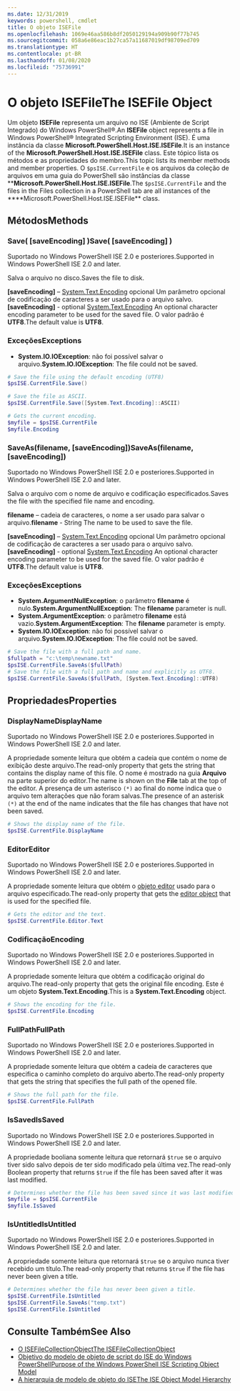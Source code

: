 ```yaml
---
ms.date: 12/31/2019
keywords: powershell, cmdlet
title: O objeto ISEFile
ms.openlocfilehash: 1069e46aa586b8df2050129194a909b90f77b745
ms.sourcegitcommit: 058a6e86eac1b27ca57a11687019df98709ed709
ms.translationtype: HT
ms.contentlocale: pt-BR
ms.lasthandoff: 01/08/2020
ms.locfileid: "75736991"
---
```

# <a name="the-isefile-object"></a><span data-ttu-id="a4e21-103">O objeto ISEFile</span><span class="sxs-lookup"><span data-stu-id="a4e21-103">The ISEFile Object</span></span>

<span data-ttu-id="a4e21-104">Um objeto **ISEFile** representa um arquivo no ISE (Ambiente de Script Integrado) do Windows PowerShell®.</span><span class="sxs-lookup"><span data-stu-id="a4e21-104">An **ISEFile** object represents a file in Windows PowerShell® Integrated Scripting Environment (ISE).</span></span> <span data-ttu-id="a4e21-105">É uma instância da classe **Microsoft.PowerShell.Host.ISE.ISEFile**.</span><span class="sxs-lookup"><span data-stu-id="a4e21-105">It is an instance of the **Microsoft.PowerShell.Host.ISE.ISEFile** class.</span></span> <span data-ttu-id="a4e21-106">Este tópico lista os métodos e as propriedades do membro.</span><span class="sxs-lookup"><span data-stu-id="a4e21-106">This topic lists its member methods and member properties.</span></span> <span data-ttu-id="a4e21-107">O `$psISE.CurrentFile` e os arquivos da coleção de arquivos em uma guia do PowerShell são instâncias da classe \*\***Microsoft.PowerShell.Host.ISE.ISEFile**.</span><span class="sxs-lookup"><span data-stu-id="a4e21-107">The `$psISE.CurrentFile` and the files in the Files collection in a PowerShell tab are all instances of the \*\*\*\*Microsoft.PowerShell.Host.ISE.ISEFile\*\* class.</span></span>

## <a name="methods"></a><span data-ttu-id="a4e21-108">Métodos</span><span class="sxs-lookup"><span data-stu-id="a4e21-108">Methods</span></span>

### <a name="save-saveencoding-"></a><span data-ttu-id="a4e21-109">Save\( \[saveEncoding\] \)</span><span class="sxs-lookup"><span data-stu-id="a4e21-109">Save\( \[saveEncoding\] \)</span></span>

<span data-ttu-id="a4e21-110">Suportado no Windows PowerShell ISE 2.0 e posteriores.</span><span class="sxs-lookup"><span data-stu-id="a4e21-110">Supported in Windows PowerShell ISE 2.0 and later.</span></span>

<span data-ttu-id="a4e21-111">Salva o arquivo no disco.</span><span class="sxs-lookup"><span data-stu-id="a4e21-111">Saves the file to disk.</span></span>

<span data-ttu-id="a4e21-112">**\[saveEncoding\]** – [System.Text.Encoding](https://msdn.microsoft.com/library/system.text.encoding.aspx) opcional Um parâmetro opcional de codificação de caracteres a ser usado para o arquivo salvo.</span><span class="sxs-lookup"><span data-stu-id="a4e21-112">**\[saveEncoding\]** - optional [System.Text.Encoding](https://msdn.microsoft.com/library/system.text.encoding.aspx) An optional character encoding parameter to be used for the saved file.</span></span> <span data-ttu-id="a4e21-113">O valor padrão é **UTF8**.</span><span class="sxs-lookup"><span data-stu-id="a4e21-113">The default value is **UTF8**.</span></span>

### <a name="exceptions"></a><span data-ttu-id="a4e21-114">Exceções</span><span class="sxs-lookup"><span data-stu-id="a4e21-114">Exceptions</span></span>

- <span data-ttu-id="a4e21-115">**System.IO.IOException**: não foi possível salvar o arquivo.</span><span class="sxs-lookup"><span data-stu-id="a4e21-115">**System.IO.IOException**: The file could not be saved.</span></span>

```powershell
# Save the file using the default encoding (UTF8)
$psISE.CurrentFile.Save()

# Save the file as ASCII.
$psISE.CurrentFile.Save([System.Text.Encoding]::ASCII)

# Gets the current encoding.
$myfile = $psISE.CurrentFile
$myfile.Encoding
```

### <a name="saveasfilename-saveencoding"></a><span data-ttu-id="a4e21-116">SaveAs\(filename, \[saveEncoding\]\)</span><span class="sxs-lookup"><span data-stu-id="a4e21-116">SaveAs\(filename, \[saveEncoding\]\)</span></span>

<span data-ttu-id="a4e21-117">Suportado no Windows PowerShell ISE 2.0 e posteriores.</span><span class="sxs-lookup"><span data-stu-id="a4e21-117">Supported in Windows PowerShell ISE 2.0 and later.</span></span>

<span data-ttu-id="a4e21-118">Salva o arquivo com o nome de arquivo e codificação especificados.</span><span class="sxs-lookup"><span data-stu-id="a4e21-118">Saves the file with the specified file name and encoding.</span></span>

<span data-ttu-id="a4e21-119">**filename** – cadeia de caracteres, o nome a ser usado para salvar o arquivo.</span><span class="sxs-lookup"><span data-stu-id="a4e21-119">**filename** - String The name to be used to save the file.</span></span>

<span data-ttu-id="a4e21-120">**\[saveEncoding\]** – [System.Text.Encoding](https://msdn.microsoft.com/library/system.text.encoding.aspx) opcional Um parâmetro opcional de codificação de caracteres a ser usado para o arquivo salvo.</span><span class="sxs-lookup"><span data-stu-id="a4e21-120">**\[saveEncoding\]** - optional [System.Text.Encoding](https://msdn.microsoft.com/library/system.text.encoding.aspx) An optional character encoding parameter to be used for the saved file.</span></span> <span data-ttu-id="a4e21-121">O valor padrão é **UTF8**.</span><span class="sxs-lookup"><span data-stu-id="a4e21-121">The default value is **UTF8**.</span></span>

### <a name="exceptions"></a><span data-ttu-id="a4e21-122">Exceções</span><span class="sxs-lookup"><span data-stu-id="a4e21-122">Exceptions</span></span>

- <span data-ttu-id="a4e21-123">**System.ArgumentNullException**: o parâmetro **filename** é nulo.</span><span class="sxs-lookup"><span data-stu-id="a4e21-123">**System.ArgumentNullException**: The **filename** parameter is null.</span></span>
- <span data-ttu-id="a4e21-124">**System.ArgumentException**: o parâmetro **filename** está vazio.</span><span class="sxs-lookup"><span data-stu-id="a4e21-124">**System.ArgumentException**: The **filename** parameter is empty.</span></span>
- <span data-ttu-id="a4e21-125">**System.IO.IOException**: não foi possível salvar o arquivo.</span><span class="sxs-lookup"><span data-stu-id="a4e21-125">**System.IO.IOException**: The file could not be saved.</span></span>

```powershell
# Save the file with a full path and name.
$fullpath = "c:\temp\newname.txt"
$psISE.CurrentFile.SaveAs($fullPath)
# Save the file with a full path and name and explicitly as UTF8.
$psISE.CurrentFile.SaveAs($fullPath, [System.Text.Encoding]::UTF8)
```

## <a name="properties"></a><span data-ttu-id="a4e21-126">Propriedades</span><span class="sxs-lookup"><span data-stu-id="a4e21-126">Properties</span></span>

### <a name="displayname"></a><span data-ttu-id="a4e21-127">DisplayName</span><span class="sxs-lookup"><span data-stu-id="a4e21-127">DisplayName</span></span>

<span data-ttu-id="a4e21-128">Suportado no Windows PowerShell ISE 2.0 e posteriores.</span><span class="sxs-lookup"><span data-stu-id="a4e21-128">Supported in Windows PowerShell ISE 2.0 and later.</span></span>

<span data-ttu-id="a4e21-129">A propriedade somente leitura que obtém a cadeia que contém o nome de exibição deste arquivo.</span><span class="sxs-lookup"><span data-stu-id="a4e21-129">The read-only property that gets the string that contains the display name of this file.</span></span> <span data-ttu-id="a4e21-130">O nome é mostrado na guia **Arquivo** na parte superior do editor.</span><span class="sxs-lookup"><span data-stu-id="a4e21-130">The name is shown on the **File** tab at the top of the editor.</span></span> <span data-ttu-id="a4e21-131">A presença de um asterisco `(*)` ao final do nome indica que o arquivo tem alterações que não foram salvas.</span><span class="sxs-lookup"><span data-stu-id="a4e21-131">The presence of an asterisk `(*)` at the end of the name indicates that the file has changes that have not been saved.</span></span>

```powershell
# Shows the display name of the file.
$psISE.CurrentFile.DisplayName
```

### <a name="editor"></a><span data-ttu-id="a4e21-132">Editor</span><span class="sxs-lookup"><span data-stu-id="a4e21-132">Editor</span></span>

<span data-ttu-id="a4e21-133">Suportado no Windows PowerShell ISE 2.0 e posteriores.</span><span class="sxs-lookup"><span data-stu-id="a4e21-133">Supported in Windows PowerShell ISE 2.0 and later.</span></span>

<span data-ttu-id="a4e21-134">A propriedade somente leitura que obtém o [objeto editor](The-ISEEditor-Object.md) usado para o arquivo especificado.</span><span class="sxs-lookup"><span data-stu-id="a4e21-134">The read-only property that gets the [editor object](The-ISEEditor-Object.md) that is used for the specified file.</span></span>

```powershell
# Gets the editor and the text.
$psISE.CurrentFile.Editor.Text
```

### <a name="encoding"></a><span data-ttu-id="a4e21-135">Codificação</span><span class="sxs-lookup"><span data-stu-id="a4e21-135">Encoding</span></span>

<span data-ttu-id="a4e21-136">Suportado no Windows PowerShell ISE 2.0 e posteriores.</span><span class="sxs-lookup"><span data-stu-id="a4e21-136">Supported in Windows PowerShell ISE 2.0 and later.</span></span>

<span data-ttu-id="a4e21-137">A propriedade somente leitura que obtém a codificação original do arquivo.</span><span class="sxs-lookup"><span data-stu-id="a4e21-137">The read-only property that gets the original file encoding.</span></span> <span data-ttu-id="a4e21-138">Este é um objeto **System.Text.Encoding**.</span><span class="sxs-lookup"><span data-stu-id="a4e21-138">This is a **System.Text.Encoding** object.</span></span>

```powershell
# Shows the encoding for the file.
$psISE.CurrentFile.Encoding
```

### <a name="fullpath"></a><span data-ttu-id="a4e21-139">FullPath</span><span class="sxs-lookup"><span data-stu-id="a4e21-139">FullPath</span></span>

<span data-ttu-id="a4e21-140">Suportado no Windows PowerShell ISE 2.0 e posteriores.</span><span class="sxs-lookup"><span data-stu-id="a4e21-140">Supported in Windows PowerShell ISE 2.0 and later.</span></span>

<span data-ttu-id="a4e21-141">A propriedade somente leitura que obtém a cadeia de caracteres que especifica o caminho completo do arquivo aberto.</span><span class="sxs-lookup"><span data-stu-id="a4e21-141">The read-only property that gets the string that specifies the full path of the opened file.</span></span>

```powershell
# Shows the full path for the file.
$psISE.CurrentFile.FullPath
```

### <a name="issaved"></a><span data-ttu-id="a4e21-142">IsSaved</span><span class="sxs-lookup"><span data-stu-id="a4e21-142">IsSaved</span></span>

<span data-ttu-id="a4e21-143">Suportado no Windows PowerShell ISE 2.0 e posteriores.</span><span class="sxs-lookup"><span data-stu-id="a4e21-143">Supported in Windows PowerShell ISE 2.0 and later.</span></span>

<span data-ttu-id="a4e21-144">A propriedade booliana somente leitura que retornará `$true` se o arquivo tiver sido salvo depois de ter sido modificado pela última vez.</span><span class="sxs-lookup"><span data-stu-id="a4e21-144">The read-only Boolean property that returns `$true` if the file has been saved after it was last modified.</span></span>

```powershell
# Determines whether the file has been saved since it was last modified.
$myfile = $psISE.CurrentFile
$myfile.IsSaved
```

### <a name="isuntitled"></a><span data-ttu-id="a4e21-145">IsUntitled</span><span class="sxs-lookup"><span data-stu-id="a4e21-145">IsUntitled</span></span>

<span data-ttu-id="a4e21-146">Suportado no Windows PowerShell ISE 2.0 e posteriores.</span><span class="sxs-lookup"><span data-stu-id="a4e21-146">Supported in Windows PowerShell ISE 2.0 and later.</span></span>

<span data-ttu-id="a4e21-147">A propriedade somente leitura que retornará `$true` se o arquivo nunca tiver recebido um título.</span><span class="sxs-lookup"><span data-stu-id="a4e21-147">The read-only property that returns `$true` if the file has never been given a title.</span></span>

```powershell
# Determines whether the file has never been given a title.
$psISE.CurrentFile.IsUntitled
$psISE.CurrentFile.SaveAs("temp.txt")
$psISE.CurrentFile.IsUntitled
```

## <a name="see-also"></a><span data-ttu-id="a4e21-148">Consulte Também</span><span class="sxs-lookup"><span data-stu-id="a4e21-148">See Also</span></span>

- [<span data-ttu-id="a4e21-149">O ISEFileCollectionObject</span><span class="sxs-lookup"><span data-stu-id="a4e21-149">The ISEFileCollectionObject</span></span>](The-ISEFileCollection-Object.md)
- [<span data-ttu-id="a4e21-150">Objetivo do modelo de objeto de script do ISE do Windows PowerShell</span><span class="sxs-lookup"><span data-stu-id="a4e21-150">Purpose of the Windows PowerShell ISE Scripting Object Model</span></span>](Purpose-of-the-Windows-PowerShell-ISE-Scripting-Object-Model.md)
- [<span data-ttu-id="a4e21-151">A hierarquia de modelo de objeto do ISE</span><span class="sxs-lookup"><span data-stu-id="a4e21-151">The ISE Object Model Hierarchy</span></span>](The-ISE-Object-Model-Hierarchy.md)
